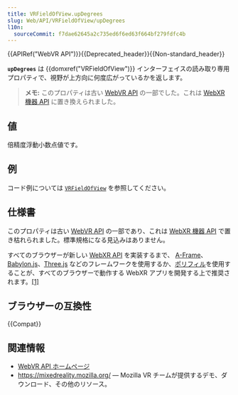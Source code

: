 ```yaml
---
title: VRFieldOfView.upDegrees
slug: Web/API/VRFieldOfView/upDegrees
l10n:
  sourceCommit: f7dae62645a2c735ed6f6ed63f664bf279fdfc4b
---
```


{{APIRef("WebVR API")}}{{Deprecated_header}}{{Non-standard_header}}

**`upDegrees`** は {{domxref("VRFieldOfView")}} インターフェイスの読み取り専用プロパティで、視野が上方向に何度広がっているかを返します。

> **メモ:** このプロパティは古い [WebVR API](https://immersive-web.github.io/webvr/spec/1.1/) の一部でした。これは [WebXR 機器 API](https://immersive-web.github.io/webxr/) に置き換えられました。

## 値

倍精度浮動小数点値です。

## 例

コード例については [`VRFieldOfView`](/ja/docs/Web/API/VRFieldOfView#例) を参照してください。

## 仕様書

このプロパティは古い [WebVR API](https://immersive-web.github.io/webvr/spec/1.1/) の一部であり、これは [WebXR 機器 API](https://immersive-web.github.io/webxr/) で置き枯れられました。標準規格になる見込みはありません。

すべてのブラウザーが新しい [WebXR API](/ja/docs/Web/API/WebXR_Device_API/Fundamentals) を実装するまで、 [A-Frame](https://aframe.io/)、[Babylon.js](https://www.babylonjs.com/)、[Three.js](https://threejs.org/) などのフレームワークを使用するか、[ポリフィル](https://github.com/immersive-web/webxr-polyfill)を使用することが、すべてのブラウザーで動作する WebXR アプリを開発する上で推奨されます。[\[1\]](https://developer.oculus.com/documentation/web/port-vr-xr/)

## ブラウザーの互換性

{{Compat}}

## 関連情報

- [WebVR API ホームページ](/ja/docs/Web/API/WebVR_API)
- <https://mixedreality.mozilla.org/> — Mozilla VR チームが提供するデモ、ダウンロード、その他のリソース。
